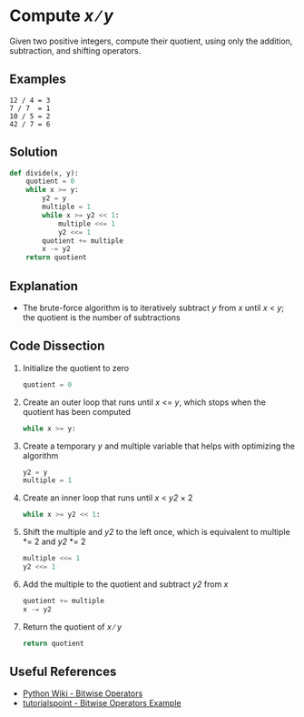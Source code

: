 # Compute _x_ &#8725; _y_
Given two positive integers, compute their quotient, using only the addition, subtraction, and shifting operators.

## Examples
```
12 / 4 = 3
7 / 7  = 1
10 / 5 = 2
42 / 7 = 6
```

## Solution
```python
def divide(x, y):
    quotient = 0
    while x >= y:
        y2 = y
        multiple = 1
        while x >= y2 << 1:
            multiple <<= 1
            y2 <<= 1
        quotient += multiple
        x -= y2
    return quotient
```

## Explanation
* The brute-force algorithm is to iteratively subtract _y_ from _x_ until _x_ < _y_; the quotient is the number of subtractions

## Code Dissection
1. Initialize the quotient to zero
    ```python
    quotient = 0
    ```
2. Create an outer loop that runs until _x_ <= _y_, which stops when the quotient has been computed
    ```python
    while x >= y:
    ```
3. Create a temporary _y_ and multiple variable that helps with optimizing the algorithm
    ```python
    y2 = y
    multiple = 1
    ```
4. Create an inner loop that runs until _x_ < _y2_ &times; 2
    ``` python
    while x >= y2 << 1:
    ```
5. Shift the multiple and _y2_ to the left once, which is equivalent to multiple *= 2 and _y2_ *= 2
    ```python
    multiple <<= 1
    y2 <<= 1
    ```
6. Add the multiple to the quotient and subtract _y2_ from _x_
    ```python
    quotient += multiple
    x -= y2
    ```
7. Return the quotient of _x_ &#8725; _y_
    ```python
    return quotient
    ```

## Useful References
* [Python Wiki - Bitwise Operators](https://wiki.python.org/moin/BitwiseOperators)
* [tutorialspoint - Bitwise Operators Example](https://www.tutorialspoint.com/python/bitwise_operators_example.htm)